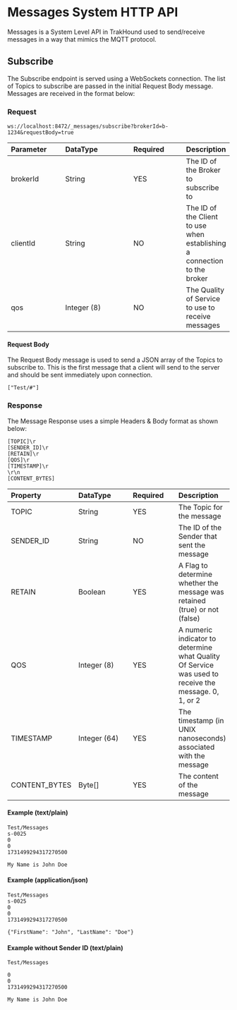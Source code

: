 # Messages System HTTP API
Messages is a System Level API in TrakHound used to send/receive messages in a way that mimics the MQTT protocol.

## Subscribe
The Subscribe endpoint is served using a WebSockets connection. The list of Topics to subscribe are passed in the initial Request Body message. Messages are received in the format below:

### Request
```
ws://localhost:8472/_messages/subscribe?brokerId=b-1234&requestBody=true
```

<table style="width: 100%;">
    <thead>
        <tr>
            <th style="text-align: left;width: 120px;">Parameter</th>
            <th style="text-align: left;width: 170px;">DataType</th>
            <th style="text-align: left;width: 120px;">Required</th>
            <th style="text-align: left;">Description</th>
        </tr>
    </thead>
    <tbody>
        <tr>
            <td>brokerId</td>
            <td>String</td>
            <td>YES</td>
            <td>The ID of the Broker to subscribe to</td>
        </tr>  
        <tr>
            <td>clientId</td>
            <td>String</td>
            <td>NO</td>
            <td>The ID of the Client to use when establishing a connection to the broker</td>
        </tr>   
        <tr>
            <td>qos</td>
            <td>Integer (8)</td>
            <td>NO</td>
            <td>The Quality of Service to use to receive messages</td>
        </tr>   
    </tbody>
</table>

#### Request Body
The Request Body message is used to send a JSON array of the Topics to subscribe to. This is the first message that a client will send to the server and should be sent immediately upon connection.

```
["Test/#"]
```

### Response
The Message Response uses a simple Headers & Body format as shown below:
```
[TOPIC]\r
[SENDER_ID]\r
[RETAIN]\r
[QOS]\r
[TIMESTAMP]\r
\r\n
[CONTENT_BYTES]
```
<table style="width: 100%;">
    <thead>
        <tr>
            <th style="text-align: left;width: 120px;">Property</th>
            <th style="text-align: left;width: 170px;">DataType</th>
            <th style="text-align: left;width: 120px;">Required</th>
            <th style="text-align: left;">Description</th>
        </tr>
    </thead>
    <tbody>
        <tr>
            <td>TOPIC</td>
            <td>String</td>
            <td>YES</td>
            <td>The Topic for the message</td>
        </tr> 
        <tr>
            <td>SENDER_ID</td>
            <td>String</td>
            <td>NO</td>
            <td>The ID of the Sender that sent the message</td>
        </tr>  
        <tr>
            <td>RETAIN</td>
            <td>Boolean</td>
            <td>YES</td>
            <td>A Flag to determine whether the message was retained (true) or not (false)</td>
        </tr>   
        <tr>
            <td>QOS</td>
            <td>Integer (8)</td>
            <td>YES</td>
            <td>A numeric indicator to determine what Quality Of Service was used to receive the message. 0, 1, or 2</td>
        </tr>   
        <tr>
            <td>TIMESTAMP</td>
            <td>Integer (64)</td>
            <td>YES</td>
            <td>The timestamp (in UNIX nanoseconds) associated with the message</td>
        </tr>    
        <tr>
            <td>CONTENT_BYTES</td>
            <td>Byte[]</td>
            <td>YES</td>
            <td>The content of the message</td>
        </tr> 
    </tbody>
</table>

#### Example (text/plain)
```
Test/Messages
s-0025
0
0
1731499294317270500

My Name is John Doe
```

#### Example (application/json)
```
Test/Messages
s-0025
0
0
1731499294317270500

{"FirstName": "John", "LastName": "Doe"}
```

#### Example without Sender ID (text/plain)
```
Test/Messages

0
0
1731499294317270500

My Name is John Doe
```
